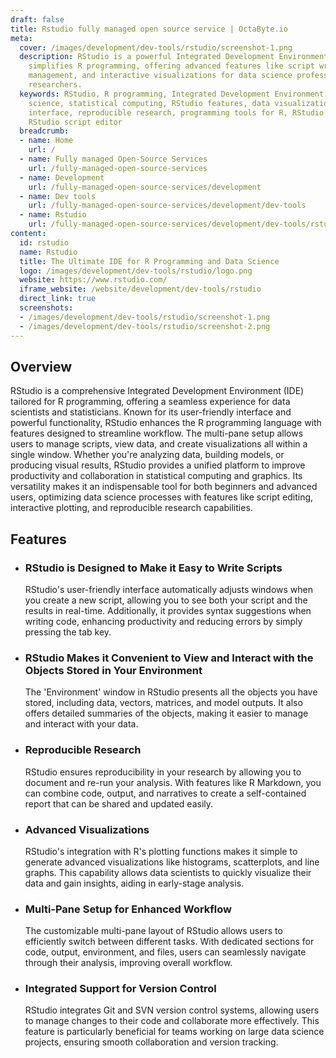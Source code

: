 ```yaml
---
draft: false
title: Rstudio fully managed open source service | OctaByte.io
meta:
  cover: /images/development/dev-tools/rstudio/screenshot-1.png
  description: RStudio is a powerful Integrated Development Environment (IDE) that
    simplifies R programming, offering advanced features like script writing, environment
    management, and interactive visualizations for data science professionals and
    researchers.
  keywords: RStudio, R programming, Integrated Development Environment, R IDE, data
    science, statistical computing, RStudio features, data visualization, RStudio
    interface, reproducible research, programming tools for R, RStudio environment,
    RStudio script editor
  breadcrumb:
  - name: Home
    url: /
  - name: Fully managed Open-Source Services
    url: /fully-managed-open-source-services
  - name: Development
    url: /fully-managed-open-source-services/development
  - name: Dev tools
    url: /fully-managed-open-source-services/development/dev-tools
  - name: Rstudio
    url: /fully-managed-open-source-services/development/dev-tools/rstudio
content:
  id: rstudio
  name: Rstudio
  title: The Ultimate IDE for R Programming and Data Science
  logo: /images/development/dev-tools/rstudio/logo.png
  website: https://www.rstudio.com/
  iframe_website: /website/development/dev-tools/rstudio
  direct_link: true
  screenshots:
  - /images/development/dev-tools/rstudio/screenshot-1.png
  - /images/development/dev-tools/rstudio/screenshot-2.png
---
```


## Overview

RStudio is a comprehensive Integrated Development Environment (IDE) tailored for R programming, offering a seamless experience for data scientists and statisticians. Known for its user-friendly interface and powerful functionality, RStudio enhances the R programming language with features designed to streamline workflow. The multi-pane setup allows users to manage scripts, view data, and create visualizations all within a single window. Whether you're analyzing data, building models, or producing visual results, RStudio provides a unified platform to improve productivity and collaboration in statistical computing and graphics. Its versatility makes it an indispensable tool for both beginners and advanced users, optimizing data science processes with features like script editing, interactive plotting, and reproducible research capabilities.

## Features

- ### RStudio is Designed to Make it Easy to Write Scripts

  RStudio's user-friendly interface automatically adjusts windows when you create a new script, allowing you to see both your script and the results in real-time. Additionally, it provides syntax suggestions when writing code, enhancing productivity and reducing errors by simply pressing the tab key.

- ### RStudio Makes it Convenient to View and Interact with the Objects Stored in Your Environment

  The 'Environment' window in RStudio presents all the objects you have stored, including data, vectors, matrices, and model outputs. It also offers detailed summaries of the objects, making it easier to manage and interact with your data.

- ### Reproducible Research

  RStudio ensures reproducibility in your research by allowing you to document and re-run your analysis. With features like R Markdown, you can combine code, output, and narratives to create a self-contained report that can be shared and updated easily.

- ### Advanced Visualizations

  RStudio's integration with R's plotting functions makes it simple to generate advanced visualizations like histograms, scatterplots, and line graphs. This capability allows data scientists to quickly visualize their data and gain insights, aiding in early-stage analysis.

- ### Multi-Pane Setup for Enhanced Workflow

  The customizable multi-pane layout of RStudio allows users to efficiently switch between different tasks. With dedicated sections for code, output, environment, and files, users can seamlessly navigate through their analysis, improving overall workflow.

- ### Integrated Support for Version Control

  RStudio integrates Git and SVN version control systems, allowing users to manage changes to their code and collaborate more effectively. This feature is particularly beneficial for teams working on large data science projects, ensuring smooth collaboration and version tracking.